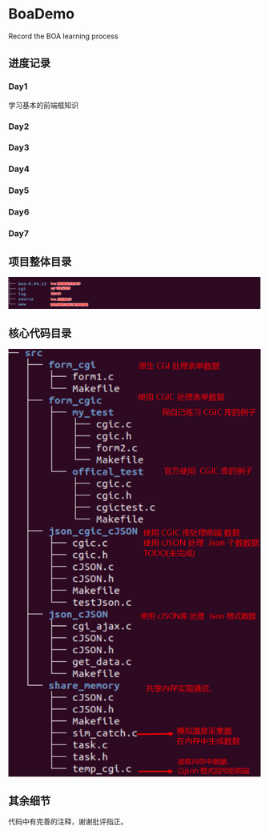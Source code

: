 # BoaDemo
Record the BOA learning process

## 进度记录
### Day1
学习基本的前端框知识
### Day2

### Day3

### Day4
### Day5
### Day6
### Day7

## 项目整体目录
![20200617200759.png](https://raw.githubusercontent.com/huan11/images/master/images/20200617200759.png)


## 核心代码目录
![20200617202724.png](https://raw.githubusercontent.com/huan11/images/master/images/20200617202724.png)

## 其余细节
代码中有完善的注释，谢谢批评指正。
